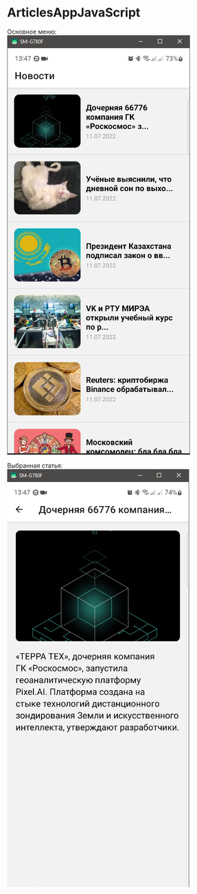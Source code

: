 # ArticlesAppJavaScript

Основное меню:
<br/>
![Image alt](https://github.com/SokolovAndr/ArticlesAppJavaScript/blob/master/MainMenu.PNG)

Выбранная статья:
<br/>
![Image alt](https://github.com/SokolovAndr/ArticlesAppJavaScript/blob/master/Article.PNG)
